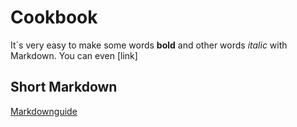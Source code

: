 # Cookbook

It´s very easy to make some words **bold** and other words
*italic* with Markdown. You can even [link]

## Short Markdown
[Markdownguide](https://guides.github.com/features/mastering-markdown/)


